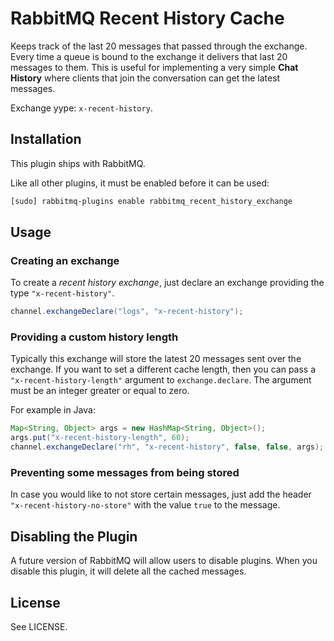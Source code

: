 # RabbitMQ Recent History Cache

Keeps track of the last 20 messages that passed through the exchange. Every time a queue is bound to the exchange it delivers that last 20 messages to them. This is useful for implementing a very simple __Chat History__ where clients that join the conversation can get the latest messages.

Exchange yype: `x-recent-history`.

## Installation ##

This plugin ships with RabbitMQ. 

Like all other plugins, it must be enabled before it can be used:

```bash
[sudo] rabbitmq-plugins enable rabbitmq_recent_history_exchange
```

## Usage ##

### Creating an exchange

To create a _recent history exchange_, just declare an exchange providing the type `"x-recent-history"`.

```java
channel.exchangeDeclare("logs", "x-recent-history");
```

### Providing a custom history length

Typically this exchange will store the latest 20 messages sent over
the exchange. If you want to set a different cache length, then you
can pass a `"x-recent-history-length"` argument to `exchange.declare`.
The argument must be an integer greater or equal to zero.

For example in Java:

```java
Map<String, Object> args = new HashMap<String, Object>();
args.put("x-recent-history-length", 60);
channel.exchangeDeclare("rh", "x-recent-history", false, false, args);
```

### Preventing some messages from being stored

In case you would like to not store certain messages, just
add the header `"x-recent-history-no-store"` with the value `true` to
the message.

## Disabling the Plugin

A future version of RabbitMQ will allow users to disable plugins. When
you disable this plugin, it will delete all the cached messages.

## License

See LICENSE.
